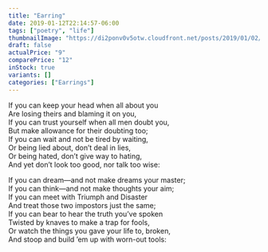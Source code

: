 ```yaml
---
title: "Earring"
date: 2019-01-12T22:14:57-06:00
tags: ["poetry", "life"]
thumbnailImage: "https://di2ponv0v5otw.cloudfront.net/posts/2019/01/02/5c2dbd91af48c5f831b25757/m_5c2dbda3a31c33c812d0a492.jpeg"
draft: false
actualPrice: "9"
comparePrice: "12"
inStock: true
variants: []
categories: ["Earrings"]
---
```


If you can keep your head when all about you  
Are losing theirs and blaming it on you,  
If you can trust yourself when all men doubt you,  
But make allowance for their doubting too;   
If you can wait and not be tired by waiting,  
Or being lied about, don’t deal in lies,  
Or being hated, don’t give way to hating,  
And yet don’t look too good, nor talk too wise:

If you can dream—and not make dreams your master;     
If you can think—and not make thoughts your aim;   
If you can meet with Triumph and Disaster  
And treat those two impostors just the same;   
If you can bear to hear the truth you’ve spoken  
Twisted by knaves to make a trap for fools,  
Or watch the things you gave your life to, broken,  
And stoop and build ’em up with worn-out tools:

